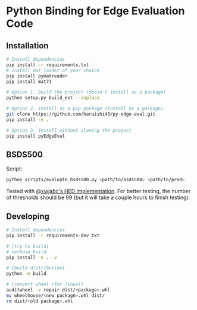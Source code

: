 # Python Binding for Edge Evaluation Code

## Installation

```Bash
# Install dependencies
pip install -r requirements.txt
# install mat loader of your choice
pip install pymatreader
pip install mat73

# Option 1. build the project (doesn't install as a package)
python setup.py build_ext --inplace

# Option 2. install as a pip package (install as a package)
git clone https://github.com/haruishi43/py-edge-eval.git
pip install -e .

# Option 3. install without cloning the project
pip install pyEdgeEval
```

## BSDS500

Script:

```Bash
python scripts/evaluate_bsds500.py <path/to/bsds500> <path/to/pred>
```

Tested with [@xwjabc's HED implementation](https://github.com/xwjabc/hed).
For better testing, the number of thresholds should be 99 (but it will take a couple hours to finish testing).

## Developing

```Bash
# Install dependencies
pip install -r requirements-dev.txt

# [try to build]
# verbose build
pip install -e . -v

# [build distribution]
python -m build

# [convert wheel (for linux)]
auditwheel -v repair dist/<package>.whl
mv wheelhouse/<new package>.whl dist/
rm dist/<old package>.whl
```
